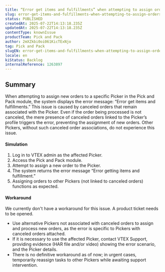 ```yaml
---
title: “Error get items and fulfillments” when attempting to assign orders in Pick and Pack due to canceled orders associated with a Picker
slug: error-get-items-and-fulfillments-when-attempting-to-assign-orders-in-pick-and-pack-due-to-canceled-orders-associated-with-a-picker
status: PUBLISHED
createdAt: 2025-07-22T14:13:18.235Z
updatedAt: 2025-07-22T14:13:18.235Z
contentType: knownIssue
productTeam: Pick and Pack
author: 2mXZkbi0oi061KicTExNjo
tag: Pick and Pack
slugEN: error-get-items-and-fulfillments-when-attempting-to-assign-orders-in-pick-and-pack-due-to-canceled-orders-associated-with-a-picker
locale: en
kiStatus: Backlog
internalReference: 1263897
---
```


## Summary



When attempting to assign new orders to a specific Picker in the Pick and Pack module, the system displays the error message: “Error get items and fulfillments.” This issue is caused by canceled orders that remain associated with the Picker. Even if the order being processed is not canceled, the mere presence of canceled orders linked to the Picker’s profile triggers the error, preventing the assignment of new orders. Other Pickers, without such canceled order associations, do not experience this issue.


#### Simulation




1. Log in to VTEX admin as the affected Picker.
2. Access the Pick and Pack module.
3. Attempt to assign a new order to the Picker.
4. The system returns the error message “Error getting items and fulfillment.”
5. Assigning orders to other Pickers (not linked to canceled orders) functions as expected.


#### Workaround


We currently don't have a workaround for this issue. A product ticket needs to be opened.

- Use alternative Pickers not associated with canceled orders to assign and process new orders, as the error is specific to Pickers with canceled orders attached.
- If it is necessary to use the affected Picker, contact VTEX Support, providing evidence (HAR file and/or video) showing the error scenario, and the Picker details.
- There is no definitive workaround as of now; in urgent cases, temporarily reassign tasks to other Pickers while awaiting support intervention.



